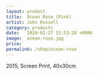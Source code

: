 ```yaml
---
layout: product
title:  Ocean Rose (Pink)
artist: John Russell
category: products
date:   2020-02-27 15:53:28 +0000
image:  ocean-rose.jpg
price:
permalink: /shop/ocean-rose
---
```

2015, Screen Print, 40x30cm
